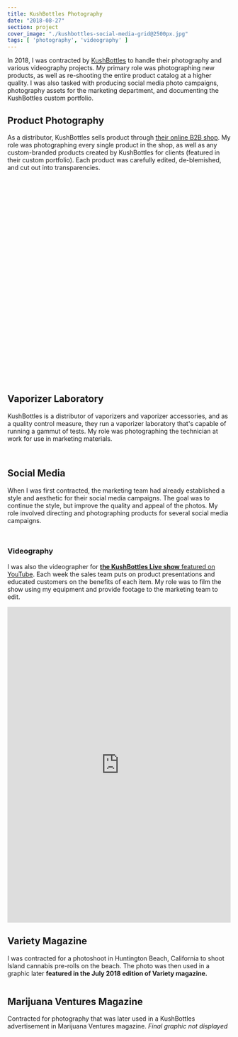 ```yaml
---
title: KushBottles Photography
date: "2018-08-27"
section: project
cover_image: "./kushbottles-social-media-grid@2500px.jpg"
tags: [ 'photography', 'videography' ]
---
```


In 2018, I was contracted by [KushBottles](http://kushbottles.com/) to handle their photography and various videography projects. My primary role was photographing new products, as well as re-shooting the entire product catalog at a higher quality. I was also tasked with producing social media photo campaigns, photography assets for the marketing department, and documenting the KushBottles custom portfolio.

## Product Photography

As a distributor, KushBottles sells product through [their online B2B shop](http://kushbottles.com/). My role was photographing every single product in the shop, as well as any custom-branded products created by KushBottles for clients (featured in their custom portfolio). Each product was carefully edited, de-blemished, and cut out into transparencies.

<p><img src="./bottles-long.@2500px.jpg" alt="" /></p>
<p><img src="./bottles2@2500px.jpg" alt="" /></p>
<p><img src="./kushbottles-dose@2500px.jpg" alt="" /></p>
<p><img src="./pipes@2500px.jpg" alt="" /></p>
<section class="row">
    <div class="col">
        <div>
            <img src="./kushbottles-vape1@2500px.jpg" alt="" />
            <p style="opacity:0;">Vape cartridge</p>
        </div>
    </div>
    <div class="col">
        <div>
            <img src="./kushbottles-vape1-bottom@2500px.jpg" alt="" />
            <p style="opacity:0;">Vape cartridge</p>
        </div>
    </div>
    <div class="col">
        <div>
            <p><img src="./kushbottles-vape2@2500px.jpg" alt="" /></p>
            <p style="opacity:0;">Vape cartridge</p>
        </div>
    </div>
    <div class="col">
        <div>
            <p><img src="./kushbottles-vape2-bottom@2500px.jpg" alt="" /></p>
            <p style="opacity:0;">Vape cartridge</p>
        </div>
    </div>
</section>
<section class="row">
    <div class="col">
        <div>
            <p><img src="./kushbottles-vape3-bottom@2500px.jpg" alt="" /></p>
            <p style="opacity:0;">Vape cartridge</p>
        </div>
    </div>
    <div class="col">
        <div>
            <p><img src="./kushbottles-vape3@2500px.jpg" alt="" /></p>
            <p style="opacity:0;">Vape cartridge</p>
        </div>
    </div>
    <div class="col">
        <div>
            <p><img src="./kushbottles-vape4-bottom@2500px.jpg" alt="" /></p>
            <p style="opacity:0;">Vape cartridge</p>
        </div>
    </div>
    <div class="col">
        <div>
            <p><img src="./kushbottles-vape4@2500px.jpg" alt="" /></p>
            <p style="opacity:0;">Vape cartridge</p>
        </div>
    </div>
</section>
<p><img src="./kushbottles-eaze@2500px.jpg" alt="" /></p>
<p><img src="./kushbottles-sherbinskis@2500px.jpg" alt="" /></p>
<p><img src="./kushbottles-shoes@2500px.jpg" alt="" /></p>
<p><img src="./jars@2500px.jpg" alt="" /></p>

## Vaporizer Laboratory

KushBottles is a distributor of vaporizers and vaporizer accessories, and as a quality control measure, they run a vaporizer laboratory that's capable of running a gammut of tests. My role was photographing the technician at work for use in marketing materials.

<p><img src="./kushbottles-lab1@2500px.jpg" alt="" /></p>
<p><img src="./kushbottles-lab2@2500px.jpg" alt="" /></p>

## Social Media

When I was first contracted, the marketing team had already established a style and aesthetic for their social media campaigns. The goal was to continue the style, but improve the quality and appeal of the photos. My role involved directing and photographing products for several social media campaigns.

<p><img src="./kushbottles-social-media-grid@2500px.jpg" alt="" /></p>
<p><img src="./kushbottles-social-media-grid2@2500px.jpg" alt="" /></p>

### Videography

I was also the videographer for [**the KushBottles Live show** featured on YouTube](https://www.youtube.com/channel/UCeZ1cxciZM0Rd89_VDCrT0w/videos). Each week the sales team puts on product presentations and educated customers on the benefits of each item. My role was to film the show using my equipment and provide footage to the marketing team to edit.

<iframe width="100%" height="713" src="https://www.youtube.com/embed/GjxAQ4A1jKs?ecver=1" frameborder="0" allow="autoplay; encrypted-media" allowfullscreen></iframe>

## Variety Magazine

I was contracted for a photoshoot in Huntington Beach, California to shoot Island cannabis pre-rolls on the beach. The photo was then used in a graphic later **featured in the July 2018 edition of Variety magazine.**

<p><img src="./kushbottles-variety1@2500px.jpg" alt="" /><br /><img src="./kushbottles-variety2@2500px.jpg" alt="" /></p>

## Marijuana Ventures Magazine

Contracted for photography that was later used in a KushBottles advertisement in Marijuana Ventures magazine. *Final graphic not displayed*

<p><img src="./kushbottles-magazine-1.jpg" alt="" /></p>